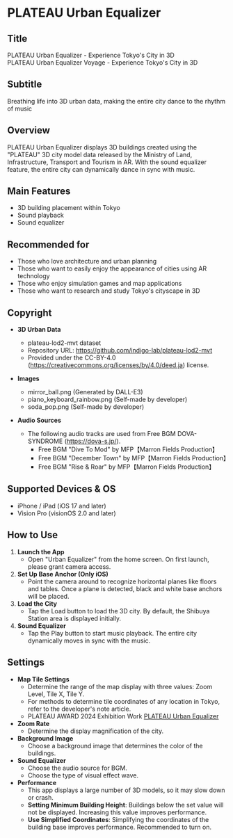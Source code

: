 # PLATEAU Urban Equalizer

## Title
PLATEAU Urban Equalizer - Experience Tokyo's City in 3D  
PLATEAU Urban Equalizer Voyage - Experience Tokyo's City in 3D

## Subtitle
Breathing life into 3D urban data, making the entire city dance to the rhythm of music

## Overview
PLATEAU Urban Equalizer displays 3D buildings created using the "PLATEAU" 3D city model data released by the Ministry of Land, Infrastructure, Transport and Tourism in AR. With the sound equalizer feature, the entire city can dynamically dance in sync with music.

## Main Features
- 3D building placement within Tokyo
- Sound playback
- Sound equalizer

## Recommended for
- Those who love architecture and urban planning
- Those who want to easily enjoy the appearance of cities using AR technology
- Those who enjoy simulation games and map applications
- Those who want to research and study Tokyo's cityscape in 3D

## Copyright
- **3D Urban Data**
  - plateau-lod2-mvt dataset
  - Repository URL: <https://github.com/indigo-lab/plateau-lod2-mvt>
  - Provided under the CC-BY-4.0 (<https://creativecommons.org/licenses/by/4.0/deed.ja>) license.

- **Images**
  - mirror_ball.png (Generated by DALL-E3)
  - piano_keyboard_rainbow.png (Self-made by developer)
  - soda_pop.png (Self-made by developer)

- **Audio Sources**
  - The following audio tracks are used from Free BGM DOVA-SYNDROME (<https://dova-s.jp/>).
    - Free BGM "Dive To Mod" by MFP【Marron Fields Production】
    - Free BGM "December Town" by MFP【Marron Fields Production】
    - Free BGM "Rise & Roar" by MFP【Marron Fields Production】

## Supported Devices & OS
- iPhone / iPad (iOS 17 and later)
- Vision Pro (visionOS 2.0 and later)

## How to Use
1. **Launch the App**
   - Open "Urban Equalizer" from the home screen. On first launch, please grant camera access.
2. **Set Up Base Anchor (Only iOS)**
   - Point the camera around to recognize horizontal planes like floors and tables. Once a plane is detected, black and white base anchors will be placed.
3. **Load the City**
   - Tap the Load button to load the 3D city. By default, the Shibuya Station area is displayed initially.
4. **Sound Equalizer**
   - Tap the Play button to start music playback. The entire city dynamically moves in sync with the music.

## Settings
- **Map Tile Settings**
  - Determine the range of the map display with three values: Zoom Level, Tile X, Tile Y.
  - For methods to determine tile coordinates of any location in Tokyo, refer to the developer's note article.
  - PLATEAU AWARD 2024 Exhibition Work [PLATEAU Urban Equalizer](https://note.com/creativival/n/nf040a73a152a#06bc4eac-a6d1-4401-a5de-3bbdbb69ab7b)
- **Zoom Rate**
  - Determine the display magnification of the city.
- **Background Image**
  - Choose a background image that determines the color of the buildings.
- **Sound Equalizer**
  - Choose the audio source for BGM.
  - Choose the type of visual effect wave.
- **Performance**
  - This app displays a large number of 3D models, so it may slow down or crash.
  - **Setting Minimum Building Height**: Buildings below the set value will not be displayed. Increasing this value improves performance.
  - **Use Simplified Coordinates**: Simplifying the coordinates of the building base improves performance. Recommended to turn on.